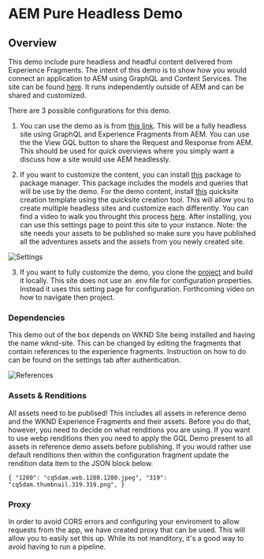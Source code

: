 # AEM Pure Headless Demo

## Overview

This demo include pure headless and headful content delivered from Experience Fragments.  The intent of this demo is to show how you would connect an application to AEM using GraphQL and Content Services.  The site can be found [here](https://lamontacrook.github.io/aem-pure-headless). It runs independently outside of AEM and can be shared and customized.  

There are 3 possible configurations for this demo.

1. You can use the demo as is from <a href='https://lamontacrook.github.io/aem-pure-headless'>this link</a>.  This will be a fully headless site using GraphQL and Experience Fragments from AEM.  You can use the the View GQL button to share the Request and Response from AEM.  This should be used for quick overviews where you simply want a discuss how a site would use AEM headlessly.

2. If you want to customize the content, you can install [this](gql-demo-0.0.5-SNAPSHOT.zip) package to package manager.  This package includes the models and queries that will be use by the demo.  For the demo content, install [this](gql-demo-template-0.0.6.zip) quicksite creation template using the quicksite creation tool.  This will allow you to create multiple headless sites and customize each differently.  You can find a video to walk you throught this process <a href=''>here</a>.  After installing, you can use this settings page to point this site to your instance.  Note: the site needs your assets to be published so make sure you have published all the adventures assets and the assets from you newly created site.

![Settings](./public/settings.png)

3. If you want to fully customize the demo, you clone the <a href='https://github.com/lamontacrook/aem-pure-headless'>project</a> and build it locally.  This site does not use an .env file for configuration properties.  Instead it uses this setting page for configuration.  Forthcoming video on how to navigate then project.

### Dependencies

This demo out of the box depends on WKND Site being installed and having the name wknd-site.  This can be changed by editing the fragments that contain references to the experience fragments.  Instruction on how to do can be found on the settings tab after authentication.

![References](./public/references.png)

### Assets & Renditions

All assets need to be publised!  This includes all assets in reference demo and the WKND Experience Fragments and their assets.  Before you do that, however, you need to decide on what renditions you are using.  If you want to use webp renditions then you need to apply the GQL Demo present to all assets in reference demo assets before publishing.  If you would rather use default renditions then within the configuration fragment update the rendition data item to the JSON block below.

``{
  "1280": "cq5dam.web.1280.1280.jpeg",
  "319": "cq5dam.thumbnail.319.319.png",
}``

### Proxy 

In order to avoid CORS errors and configuring your enviroment to allow requests from the app, we have created proxy that can be used.  This will allow you to easily set this up.  While its not manditory, it's a good way to avoid having to run a pipeline.